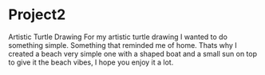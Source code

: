 # Project2
Artistic Turtle Drawing
For my artistic turtle drawing I wanted to do something simple. Something that reminded me of home. Thats why I created a beach very simple one with a shaped boat and a small sun on top to give it the beach vibes, I hope you enjoy it a lot.
